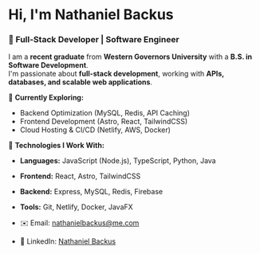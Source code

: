 # Hi, I'm Nathaniel Backus 

### 🚀 Full-Stack Developer | Software Engineer

I am a **recent graduate** from **Western Governors University** with a **B.S. in Software Development**.  
I'm passionate about **full-stack development**, working with **APIs, databases, and scalable web applications**.  

🌱 **Currently Exploring:**  
- Backend Optimization (MySQL, Redis, API Caching)  
- Frontend Development (Astro, React, TailwindCSS)  
- Cloud Hosting & CI/CD (Netlify, AWS, Docker)  

📌 **Technologies I Work With:**  
- **Languages:** JavaScript (Node.js), TypeScript, Python, Java  
- **Frontend:** React, Astro, TailwindCSS  
- **Backend:** Express, MySQL, Redis, Firebase  
- **Tools:** Git, Netlify, Docker, JavaFX  

- ✉️ Email: [nathanielbackus@me.com](mailto:nathanielbackus@me.com)  
- 💼 LinkedIn: [Nathaniel Backus](https://www.linkedin.com/in/nathaniel-backus/)  
